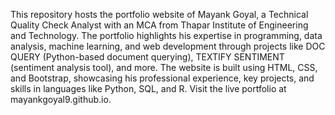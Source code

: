 This repository hosts the portfolio website of Mayank Goyal, a Technical Quality Check Analyst with an MCA from Thapar Institute of Engineering and Technology. The portfolio highlights his expertise in programming, data analysis, machine learning, and web development through projects like DOC QUERY (Python-based document querying), TEXTIFY SENTIMENT (sentiment analysis tool), and more. The website is built using HTML, CSS, and Bootstrap, showcasing his professional experience, key projects, and skills in languages like Python, SQL, and R. Visit the live portfolio at mayankgoyal9.github.io.
